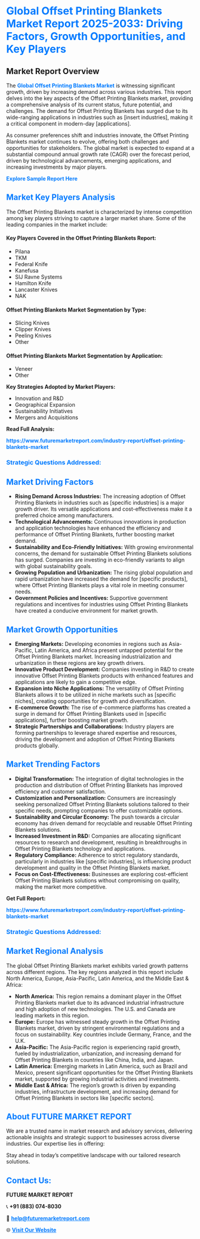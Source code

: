 <h1 style="color: #007BFF;">Global Offset Printing Blankets Market Report 2025-2033: Driving Factors, Growth Opportunities, and Key Players</h1>

<section id="overview">
<h2>Market Report Overview</h2>
<p>The <a href="https://www.futuremarketreport.com/industry-report/offset-printing-blankets-market" style="color: #007BFF; text-decoration: none;"><strong>Global Offset Printing Blankets Market</strong></a> is witnessing significant growth, driven by increasing demand across various industries. This report delves into the key aspects of the Offset Printing Blankets market, providing a comprehensive analysis of its current status, future potential, and challenges. The demand for Offset Printing Blankets has surged due to its wide-ranging applications in industries such as [insert industries], making it a critical component in modern-day [applications].</p>
<p>As consumer preferences shift and industries innovate, the Offset Printing Blankets market continues to evolve, offering both challenges and opportunities for stakeholders. The global market is expected to expand at a substantial compound annual growth rate (CAGR) over the forecast period, driven by technological advancements, emerging applications, and increasing investments by major players.</p>
</section>

<section id="overview">
<p><a href="https://www.futuremarketreport.com/request-sample/reportId=36745" style="color: #007BFF; text-decoration: none;"><strong>Explore Sample Report Here</strong></a></p>
</section>

<section id="key-players">
<h2 style="color: #007BFF;">Market Key Players Analysis</h2>
<p>The Offset Printing Blankets market is characterized by intense competition among key players striving to capture a larger market share. Some of the leading companies in the market include:</p>
<h4>Key Players Covered in the Offset Printing Blankets Report:</h4>
<ul><li>Pilana</li><li>TKM</li><li>Federal Knife</li><li>Kanefusa</li><li>SIJ Ravne Systems</li><li>Hamilton Knife</li><li>Lancaster Knives</li><li>NAK</li></ul>
<h4>Offset Printing Blankets Market Segmentation by Type:</h4>
<ul><li>Slicing Knives</li><li>Clipper Knives</li><li>Peeling Knives</li><li>Other</li></ul>

<h4>Offset Printing Blankets Market Segmentation by Application:</h4>
<ul><li>Veneer</li><li>Other</li></ul>
<p><strong>Key Strategies Adopted by Market Players:</strong></p>
<ul>
<li>Innovation and R&D</li>
<li>Geographical Expansion</li>
<li>Sustainability Initiatives</li>
<li>Mergers and Acquisitions</li>
</ul>
</section>

<section>
<p><strong>Read Full Analysis: </strong></p><a href="https://www.futuremarketreport.com/industry-report/offset-printing-blankets-market" style="color: #007BFF; text-decoration: none;"><strong>https://www.futuremarketreport.com/industry-report/offset-printing-blankets-market</strong></a>
<h3 style="color: #007BFF;">Strategic Questions Addressed:</h3>
</section>

<section id="driving-factors">
<h2 style="color: #007BFF;">Market Driving Factors</h2>
<ul>
<li><strong>Rising Demand Across Industries:</strong> The increasing adoption of Offset Printing Blankets in industries such as [specific industries] is a major growth driver. Its versatile applications and cost-effectiveness make it a preferred choice among manufacturers.</li>
<li><strong>Technological Advancements:</strong> Continuous innovations in production and application technologies have enhanced the efficiency and performance of Offset Printing Blankets, further boosting market demand.</li>
<li><strong>Sustainability and Eco-Friendly Initiatives:</strong> With growing environmental concerns, the demand for sustainable Offset Printing Blankets solutions has surged. Companies are investing in eco-friendly variants to align with global sustainability goals.</li>
<li><strong>Growing Population and Urbanization:</strong> The rising global population and rapid urbanization have increased the demand for [specific products], where Offset Printing Blankets plays a vital role in meeting consumer needs.</li>
<li><strong>Government Policies and Incentives:</strong> Supportive government regulations and incentives for industries using Offset Printing Blankets have created a conducive environment for market growth.</li>
</ul>
</section>

<section id="growth-opportunities">
<h2 style="color: #007BFF;">Market Growth Opportunities</h2>
<ul>
<li><strong>Emerging Markets:</strong> Developing economies in regions such as Asia-Pacific, Latin America, and Africa present untapped potential for the Offset Printing Blankets market. Increasing industrialization and urbanization in these regions are key growth drivers.</li>
<li><strong>Innovative Product Development:</strong> Companies investing in R&D to create innovative Offset Printing Blankets products with enhanced features and applications are likely to gain a competitive edge.</li>
<li><strong>Expansion into Niche Applications:</strong> The versatility of Offset Printing Blankets allows it to be utilized in niche markets such as [specific niches], creating opportunities for growth and diversification.</li>
<li><strong>E-commerce Growth:</strong> The rise of e-commerce platforms has created a surge in demand for Offset Printing Blankets used in [specific applications], further boosting market growth.</li>
<li><strong>Strategic Partnerships and Collaborations:</strong> Industry players are forming partnerships to leverage shared expertise and resources, driving the development and adoption of Offset Printing Blankets products globally.</li>
</ul>
</section>

<section id="trending-factors">
<h2 style="color: #007BFF;">Market Trending Factors</h2>
<ul>
<li><strong>Digital Transformation:</strong> The integration of digital technologies in the production and distribution of Offset Printing Blankets has improved efficiency and customer satisfaction.</li>
<li><strong>Customization and Personalization:</strong> Consumers are increasingly seeking personalized Offset Printing Blankets solutions tailored to their specific needs, prompting companies to offer customizable options.</li>
<li><strong>Sustainability and Circular Economy:</strong> The push towards a circular economy has driven demand for recyclable and reusable Offset Printing Blankets solutions.</li>
<li><strong>Increased Investment in R&D:</strong> Companies are allocating significant resources to research and development, resulting in breakthroughs in Offset Printing Blankets technology and applications.</li>
<li><strong>Regulatory Compliance:</strong> Adherence to strict regulatory standards, particularly in industries like [specific industries], is influencing product development and quality in the Offset Printing Blankets market.</li>
<li><strong>Focus on Cost-Effectiveness:</strong> Businesses are exploring cost-efficient Offset Printing Blankets solutions without compromising on quality, making the market more competitive.</li>
</ul>
</section>

<section>
<p><strong>Get Full Report: </strong></p><a href="https://www.futuremarketreport.com/industry-report/offset-printing-blankets-market" style="color: #007BFF; text-decoration: none;"><strong>https://www.futuremarketreport.com/industry-report/offset-printing-blankets-market</strong></a>
<h3 style="color: #007BFF;">Strategic Questions Addressed:</h3>
</section>


<section id="regional-analysis">
<h2 style="color: #007BFF;">Market Regional Analysis</h2>
<p>The global Offset Printing Blankets market exhibits varied growth patterns across different regions. The key regions analyzed in this report include North America, Europe, Asia-Pacific, Latin America, and the Middle East & Africa:</p>
<ul>
<li><strong>North America:</strong> This region remains a dominant player in the Offset Printing Blankets market due to its advanced industrial infrastructure and high adoption of new technologies. The U.S. and Canada are leading markets in this region.</li>
<li><strong>Europe:</strong> Europe has witnessed steady growth in the Offset Printing Blankets market, driven by stringent environmental regulations and a focus on sustainability. Key countries include Germany, France, and the U.K.</li>
<li><strong>Asia-Pacific:</strong> The Asia-Pacific region is experiencing rapid growth, fueled by industrialization, urbanization, and increasing demand for Offset Printing Blankets in countries like China, India, and Japan.</li>
<li><strong>Latin America:</strong> Emerging markets in Latin America, such as Brazil and Mexico, present significant opportunities for the Offset Printing Blankets market, supported by growing industrial activities and investments.</li>
<li><strong>Middle East & Africa:</strong> The region’s growth is driven by expanding industries, infrastructure development, and increasing demand for Offset Printing Blankets in sectors like [specific sectors].</li>
</ul>
</section>

<footer>
<h2 style="color: #007BFF;">About FUTURE MARKET REPORT</h2>
<p>We are a trusted name in market research and advisory services, delivering actionable insights and strategic support to businesses across diverse industries. Our expertise lies in offering:</p>

<p>Stay ahead in today’s competitive landscape with our tailored research solutions.</p>

<h2 style="color: #007BFF;">Contact Us:</h2>
<p><strong>FUTURE MARKET REPORT</strong></p>
<p>📞 <strong>+91 (883) 074-8030</strong></p>
<p>📧 <strong><a href="mailto:help@futuremarketreport.com" style="color: #007BFF;">help@futuremarketreport.com</a></strong></p>
<p>🌐 <strong><a href="https://www.futuremarketreport.com/" style="color: #007BFF;">Visit Our Website</a></strong></p>
</footer>